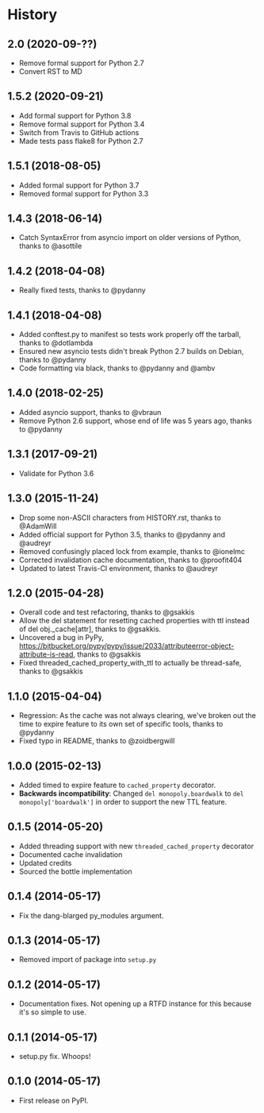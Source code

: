 # History

## 2.0 (2020-09-??)

* Remove formal support for Python 2.7
* Convert RST to MD

## 1.5.2 (2020-09-21)

* Add formal support for Python 3.8
* Remove formal support for Python 3.4
* Switch from Travis to GitHub actions
* Made tests pass flake8 for Python 2.7

## 1.5.1 (2018-08-05)

* Added formal support for Python 3.7
* Removed formal support for Python 3.3

## 1.4.3  (2018-06-14)

* Catch SyntaxError from asyncio import on older versions of Python, thanks to @asottile

## 1.4.2 (2018-04-08)

* Really fixed tests, thanks to @pydanny

## 1.4.1 (2018-04-08)

* Added conftest.py to manifest so tests work properly off the tarball, thanks to @dotlambda
* Ensured new asyncio tests didn't break Python 2.7 builds on Debian, thanks to @pydanny
* Code formatting via black, thanks to @pydanny and @ambv

## 1.4.0 (2018-02-25)

* Added asyncio support, thanks to @vbraun
* Remove Python 2.6 support, whose end of life was 5 years ago, thanks to @pydanny

## 1.3.1 (2017-09-21)

* Validate for Python 3.6

## 1.3.0 (2015-11-24)

* Drop some non-ASCII characters from HISTORY.rst, thanks to @AdamWill
* Added official support for Python 3.5, thanks to @pydanny and @audreyr
* Removed confusingly placed lock from example, thanks to @ionelmc
* Corrected invalidation cache documentation, thanks to @proofit404
* Updated to latest Travis-CI environment, thanks to @audreyr

## 1.2.0 (2015-04-28)

* Overall code and test refactoring, thanks to @gsakkis
* Allow the del statement for resetting cached properties with ttl instead of del obj._cache[attr], thanks to @gsakkis.
* Uncovered a bug in PyPy, https://bitbucket.org/pypy/pypy/issue/2033/attributeerror-object-attribute-is-read, thanks to @gsakkis
* Fixed threaded_cached_property_with_ttl to actually be thread-safe, thanks to @gsakkis

## 1.1.0 (2015-04-04)

* Regression: As the cache was not always clearing, we've broken out the time to expire feature to its own set of specific tools, thanks to @pydanny
* Fixed typo in README, thanks to @zoidbergwill

## 1.0.0 (2015-02-13)

* Added timed to expire feature to `cached_property` decorator.
* **Backwards incompatibility**: Changed `del monopoly.boardwalk` to `del monopoly['boardwalk']` in order to support the new TTL feature.

## 0.1.5 (2014-05-20)

* Added threading support with new `threaded_cached_property` decorator
* Documented cache invalidation
* Updated credits
* Sourced the bottle implementation

## 0.1.4 (2014-05-17)

* Fix the dang-blarged py_modules argument.

## 0.1.3 (2014-05-17)

* Removed import of package into `setup.py`

## 0.1.2 (2014-05-17)

* Documentation fixes. Not opening up a RTFD instance for this because it's so simple to use.

## 0.1.1 (2014-05-17)

* setup.py fix. Whoops!

## 0.1.0 (2014-05-17)

* First release on PyPI.
